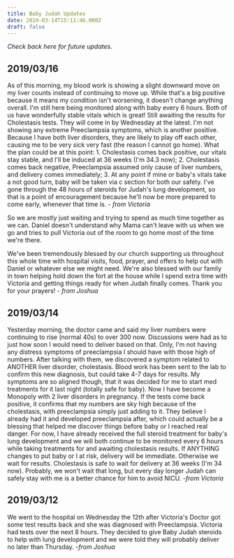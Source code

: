```yaml
---
title: Baby Judah Updates
date: 2019-03-14T15:11:46.000Z
draft: false
---
```

_Check back here for future updates._

## 2019/03/16

As of this morning, my blood work is showing a slight downward move on my liver counts instead of continuing to move up. While that's a big positive because it means my condition isn't worsening, it doesn't change anything overall. I'm still here being monitored along with baby every 6 hours. Both of us have wonderfully stable vitals which is great! Still awaiting the results for Cholestasis tests. They will come in by Wednesday at the latest. I'm not showing any extreme Preeclampsia symptoms, which is another positive. Because I have both liver disorders, they are likely to play off each other, causing me to be very sick very fast (the reason I cannot go home). What the plan could be at this point: 1. Cholestasis comes back positive, our vitals stay stable, and I'll be induced at 36 weeks (I'm 34.3 now); 2. Cholestasis comes back negative, Preeclampsia assumed only cause of liver numbers, and delivery comes immediately; 3. At any point if mine or baby's vitals take a not good turn, baby will be taken via c section for both our safety. I've gone through the 48 hours of steroids for Judah's lung development, so that is a point of encouragement because he'll now be more prepared to come early, whenever that time is. _\- from Victoria_

So we are mostly just waiting and trying to spend as much time together as we can. Daniel doesn't understand why Mama can't leave with us when we go and tries to pull Victoria out of the room to go home most of the time we're there. 

We've been tremendously blessed by our church supporting us throughout this whole time with hospital visits, food, prayer, and offers to help out with Daniel or whatever else we might need. We're also blessed with our family in town helping hold down the fort at the house while I spend extra time with Victoria and getting things ready for when Judah finally comes. Thank you for your prayers! _\- from Joshua_





## 2019/03/14

Yesterday morning, the doctor came and said my liver numbers were continuing to rise (normal 40s) to over 300 now. Discussions were had as to just how soon I would need to deliver based on that. Only, I'm not having any distress symptoms of preeclampsia I should have with those high of numbers. After talking with them, we discovered a symptom related to ANOTHER liver disorder, cholestasis. Blood work has been sent to the lab to confirm this new diagnosis, but could take 4-7 days for results. My symptoms are so aligned though, that it was decided for me to start med treatments for it last night (totally safe for baby). Now I have become a Monopoly with 2 liver disorders in pregnancy. If the tests come back positive, it confirms that my numbers are sky high because of the cholestasis, with preeclampsia simply just adding to it. They believe I already had it and developed preeclampsia after, which could actually be a blessing that helped me discover things before baby or I reached real danger. For now, I have already received the full steroid treatment for baby's lung development and we will both continue to be monitored every 6 hours while taking treatments for and awaiting cholestasis results. If ANYTHING changes to put baby or I at risk, delivery will be immediate. Otherwise we wait for results. Cholestasis is safe to wait for delivery at 36 weeks (I'm 34 now). Probably, we won't wait that long, but every day longer Judah can safely stay with me is a better chance for him to avoid NICU. _\-from Victoria_

## 2019/03/12

We went to the hospital on Wednesday the 12th after Victoria's Doctor got some test results back and she was diagnosed with Preeclampsia. Victoria had tests over the next 8 hours. They decided to give Baby Judah steroids to help with lung development and we were told they will probably deliver no later than Thursday. -_from Joshua_
